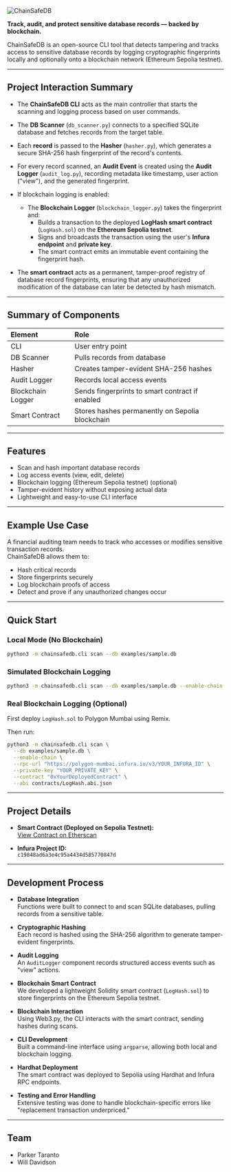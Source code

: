 ![ChainSafeDB](https://github.com/user-attachments/assets/57637be5-7adb-4baa-965b-10f9c4967e40)

**Track, audit, and protect sensitive database records — backed by blockchain.**

ChainSafeDB is an open-source CLI tool that detects tampering and tracks access to sensitive database records by logging cryptographic fingerprints locally and optionally onto a blockchain network (Ethereum Sepolia testnet).

---

## Project Interaction Summary

- The **ChainSafeDB CLI** acts as the main controller that starts the scanning and logging process based on user commands.

- The **DB Scanner** (`db_scanner.py`) connects to a specified SQLite database and fetches records from the target table.

- Each **record** is passed to the **Hasher** (`hasher.py`), which generates a secure SHA-256 hash fingerprint of the record's contents.

- For every record scanned, an **Audit Event** is created using the **Audit Logger** (`audit_log.py`), recording metadata like timestamp, user action ("view"), and the generated fingerprint.

- If blockchain logging is enabled:
  - The **Blockchain Logger** (`blockchain_logger.py`) takes the fingerprint and:
    - Builds a transaction to the deployed **LogHash smart contract** (`LogHash.sol`) on the **Ethereum Sepolia testnet**.
    - Signs and broadcasts the transaction using the user's **Infura endpoint** and **private key**.
    - The smart contract emits an immutable event containing the fingerprint hash.

- The **smart contract** acts as a permanent, tamper-proof registry of database record fingerprints, ensuring that any unauthorized modification of the database can later be detected by hash mismatch.

---

## Summary of Components

| Element | Role |
|:--------|:-----|
| CLI | User entry point |
| DB Scanner | Pulls records from database |
| Hasher | Creates tamper-evident SHA-256 hashes |
| Audit Logger | Records local access events |
| Blockchain Logger | Sends fingerprints to smart contract if enabled |
| Smart Contract | Stores hashes permanently on Sepolia blockchain |

---

## Features

- Scan and hash important database records
- Log access events (view, edit, delete)
- Blockchain logging (Ethereum Sepolia testnet) (optional)
- Tamper-evident history without exposing actual data
- Lightweight and easy-to-use CLI interface

---

## Example Use Case

A financial auditing team needs to track who accesses or modifies sensitive transaction records.  
ChainSafeDB allows them to:
- Hash critical records
- Store fingerprints securely
- Log blockchain proofs of access
- Detect and prove if any unauthorized changes occur

---

## Quick Start

### Local Mode (No Blockchain)

```bash
python3 -m chainsafedb.cli scan --db examples/sample.db
```

### Simulated Blockchain Logging

```bash
python3 -m chainsafedb.cli scan --db examples/sample.db --enable-chain
```

### Real Blockchain Logging (Optional)

First deploy `LogHash.sol` to Polygon Mumbai using Remix.

Then run:

```bash
python3 -m chainsafedb.cli scan \
  --db examples/sample.db \
  --enable-chain \
  --rpc-url "https://polygon-mumbai.infura.io/v3/YOUR_INFURA_ID" \
  --private-key "YOUR_PRIVATE_KEY" \
  --contract "0xYourDeployedContract" \
  --abi contracts/LogHash.abi.json
```

---

## Project Details

- **Smart Contract (Deployed on Sepolia Testnet):**  
  [View Contract on Etherscan](https://sepolia.etherscan.io/address/0xEd81578d72276fdA029306675d1026ec94e03209)

- **Infura Project ID:**  
  `c19848ad6a3e4c95a4434d585770847d`
  
---

## Development Process

- **Database Integration**  
  Functions were built to connect to and scan SQLite databases, pulling records from a sensitive table.

- **Cryptographic Hashing**  
  Each record is hashed using the SHA-256 algorithm to generate tamper-evident fingerprints.

- **Audit Logging**  
  An `AuditLogger` component records structured access events such as "view" actions.

- **Blockchain Smart Contract**  
  We developed a lightweight Solidity smart contract (`LogHash.sol`) to store fingerprints on the Ethereum Sepolia testnet.

- **Blockchain Interaction**  
  Using Web3.py, the CLI interacts with the smart contract, sending hashes during scans.

- **CLI Development**  
  Built a command-line interface using `argparse`, allowing both local and blockchain logging.

- **Hardhat Deployment**  
  The smart contract was deployed to Sepolia using Hardhat and Infura RPC endpoints.

- **Testing and Error Handling**  
  Extensive testing was done to handle blockchain-specific errors like "replacement transaction underpriced."

---


## Team

- Parker Taranto
-  Will Davidson


